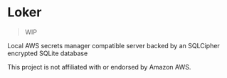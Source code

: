 # Loker

> WIP

Local AWS secrets manager compatible server backed by an SQLCipher encrypted SQLite database

This project is not affiliated with or endorsed by Amazon AWS.
